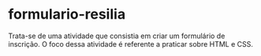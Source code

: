 # formulario-resilia

Trata-se de uma atividade que consistia em criar um formulário de inscrição. O foco dessa atividade é referente a praticar sobre HTML e CSS.
